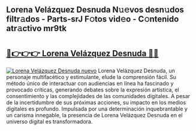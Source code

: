 ## Lorena Velázquez Desnuda N𝚞𝚎vos desn𝚞dos filtr𝚊dos - Parts-srJ F𝚘tos vid𝚎o - C𝚘ntenido atr𝚊ctivo mr9tk

# <h2><a href="http://mb6kbn9.tromn.icu/?c=Lorena+Vel%c3%a1zquez+Desnuda">🔗👉👉👉 Lorena Velázquez Desnuda 🔗🔗</a></h2>

[![Lorena Velázquez Desnuda nuevo](https://i.imgur.com/pEAQMta.gif)](http://mb6kbn9.tromn.icu/?c=Lorena+Vel%c3%a1zquez+Desnuda)
Lorena Velázquez Desnuda, un personaje multifacético y estimulante, elude la comprensión fácil. Su método único de interactuar con audiencias en línea ha fascinado y provocado críticas, generando debates sobre la expresión artística, el consentimiento y las complejidades de las comunidades digitales. A pesar de la incertidumbre de sus próximas acciones, su impacto en los medios digitales es profundo. Impulsada por una determinación inquebrantable y un carisma innegable, la presencia de Lorena Velázquez Desnuda en el universo digital es transformadora.
